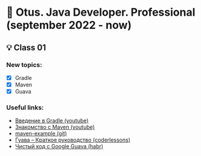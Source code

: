 # :pushpin: Otus. Java Developer. Professional (september 2022 - now)
## :bulb: Class 01
### New topics:
- [x] Gradle
- [x] Maven
- [x] Guava
### Useful links:
- [Введение в Gradle (youtube)](https://www.youtube.com/watch?v=ndyCOMZxmOw)
- [Знакомство с Maven (youtube)](https://www.youtube.com/watch?v=Sm6QooVMt6k)
- [maven-example (git)](https://github.com/petrelevich/maven-example)
- [Гуава – Краткое руководство (coderlessons)](https://coderlessons.com/tutorials/java-tekhnologii/vyuchit-guavu/guava-kratkoe-rukovodstvo)
- [Чистый код с Google Guava (habr)](https://habr.com/ru/post/244347/)

